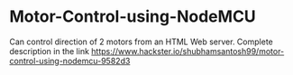 # Motor-Control-using-NodeMCU
Can control direction of 2 motors from an HTML Web server.
Complete description in the link
https://www.hackster.io/shubhamsantosh99/motor-control-using-nodemcu-9582d3
